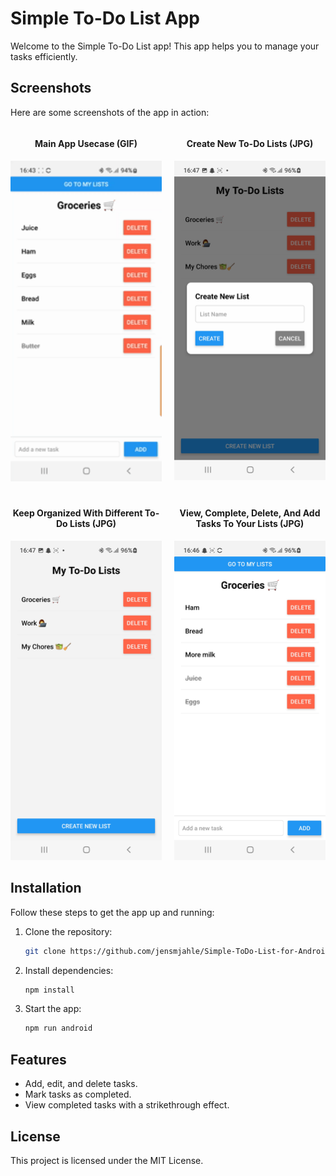 # Simple To-Do List App

Welcome to the Simple To-Do List app! This app helps you to manage your tasks efficiently.

## Screenshots

Here are some screenshots of the app in action:


<div style="display: flex; flex-wrap: wrap; gap: 20px;">
  <div style="flex: 1 1 45%; text-align: center;">
    <h4>Main App Usecase (GIF)</h4>
    <img src="./assets/example-gif.gif" alt="Main Screen" style="width: 100%; height: auto; max-width: 300px;"/>
  </div>
  <div style="flex: 1 1 45%; text-align: center;">
    <h4>Create New To-Do Lists (JPG)</h4>
    <img src="./assets/example1.jpg" alt="New List" style="width: 100%; height: auto; max-width: 300px;"/>
  </div>
  <div style="flex: 1 1 45%; text-align: center;">
    <h4>Keep Organized With Different To-Do Lists (JPG)</h4>
    <img src="./assets/example2.jpg" alt="All Lists" style="width: 100%; height: auto; max-width: 300px;"/>
  </div>
  <div style="flex: 1 1 45%; text-align: center;">
    <h4>View, Complete, Delete, And Add Tasks To Your Lists (JPG)</h4>
    <img src="./assets/example3.jpg" alt="Task Overview" style="width: 100%; height: auto; max-width: 300px;"/>
  </div>
</div>

## Installation

Follow these steps to get the app up and running:

1. Clone the repository:
    ```bash
    git clone https://github.com/jensmjahle/Simple-ToDo-List-for-Android-IOS
    ```

2. Install dependencies:
    ```bash
    npm install
    ```

3. Start the app:
    ```bash
    npm run android
    ```

## Features

- Add, edit, and delete tasks.
- Mark tasks as completed.
- View completed tasks with a strikethrough effect.

## License

This project is licensed under the MIT License.

